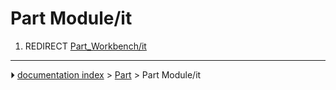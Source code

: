 # Part Module/it
1.  REDIRECT [Part_Workbench/it](Part_Workbench/it.md)



---
⏵ [documentation index](../README.md) > [Part](Part_Workbench.md) > Part Module/it
